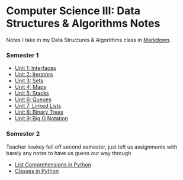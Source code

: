 # Computer Science III: Data Structures & Algorithms Notes

Notes I take in my Data Structures & Algorithms class in [Markdown](https://www.markdownguide.org/getting-started/).

### Semester 1

- [Unit 1: Interfaces](https://cs3.j21.dev/interfaces)
- [Unit 2: Iterators](https://cs3.j21.dev/iterators)
- [Unit 3: Sets](https://cs3.j21.dev/sets)
- [Unit 4: Maps](https://cs3.j21.dev/maps)
- [Unit 5: Stacks](https://cs3.j21.dev/stacks)
- [Unit 6: Queues](https://cs3.j21.dev/queues)
- [Unit 7: Linked Lists](https://cs3.j21.dev/linkedlists)
- [Unit 8: Binary Trees](https://cs3.j21.dev/assets/binaryTrees.pdf)
- [Unit 9: Big O Notation](https://cs3.j21.dev/big-o)

### Semester 2
Teacher lowkey fell off second semester, just left us assignments with barely any notes to have us guess our way through

- [List Comprehensions in Python](https://cs3.j21.dev/assets/listComprehensions.pdf)
- [Classes in Python](https://cs3.j21.dev/assets/pythonClasses.pdf)